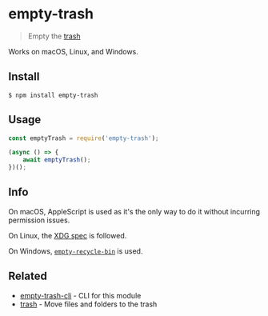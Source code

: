 # empty-trash

> Empty the [trash](https://en.wikipedia.org/wiki/Trash_(computing))

Works on macOS, Linux, and Windows.

## Install

```
$ npm install empty-trash
```

## Usage

```js
const emptyTrash = require('empty-trash');

(async () => {
	await emptyTrash();
})();
```

## Info

On macOS, AppleScript is used as it's the only way to do it without incurring permission issues.

On Linux, the [XDG spec](https://specifications.freedesktop.org/trash-spec/trashspec-1.0.html) is followed.

On Windows, [`empty-recycle-bin`](https://github.com/sindresorhus/empty-recycle-bin) is used.

## Related

- [empty-trash-cli](https://github.com/sindresorhus/empty-trash-cli) - CLI for this module
- [trash](https://github.com/sindresorhus/trash) - Move files and folders to the trash
